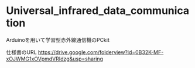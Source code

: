 Universal_infrared_data_communication
=====================================

Arduinoを用いて学習型赤外線通信機のPCkit

仕様書のURL
https://drive.google.com/folderview?id=0B32K-MF-xOJWMG1xOVpmdVRIdzg&usp=sharing
